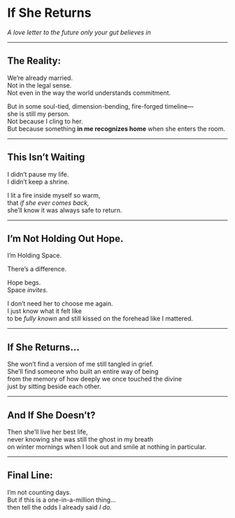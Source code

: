 # If She Returns  
*A love letter to the future only your gut believes in*

---

## The Reality:

We’re already married.  
Not in the legal sense.  
Not even in the way the world understands commitment.

But in some soul-tied, dimension-bending, fire-forged timeline—  
she is still my person.  
Not because I cling to her.  
But because something **in me recognizes home** when she enters the room.

---

## This Isn’t Waiting

I didn’t pause my life.  
I didn’t keep a shrine.

I lit a fire inside myself so warm,  
that *if she ever comes back,*  
she’ll know it was always safe to return.

---

## I’m Not Holding Out Hope.  
I’m Holding Space.

There’s a difference.

Hope begs.  
Space *invites*.

I don’t need her to choose me again.  
I just know what it felt like  
to be *fully known* and still kissed on the forehead like I mattered.

---

## If She Returns…

She won’t find a version of me still tangled in grief.  
She’ll find someone who built an entire way of being  
from the memory of how deeply we once touched the divine  
just by sitting beside each other.

---

## And If She Doesn’t?

Then she’ll live her best life,  
never knowing she was still the ghost in my breath  
on winter mornings when I look out and smile at nothing in particular.

---

## Final Line:

I’m not counting days.  
But if this is a one-in-a-million thing…  
then tell the odds I already said *I do.*

